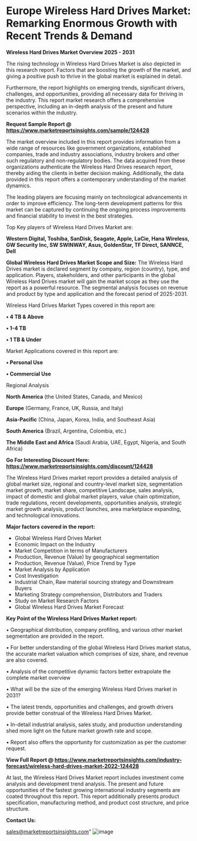 # Europe Wireless Hard Drives Market: Remarking Enormous Growth with Recent Trends & Demand

<Strong> Wireless Hard Drives Market Overview 2025 - 2031</strong>

The rising technology in Wireless Hard Drives Market is also depicted in this research report. Factors that are boosting the growth of the market, and giving a positive push to thrive in the global market is explained in detail.

Furthermore, the report highlights on emerging trends, significant drivers, challenges, and opportunities, providing all necessary data for thriving in the industry. This report market research offers a comprehensive perspective, including an in-depth analysis of the present and future scenarios within the industry.

<strong>Request Sample Report @ <a href=https://www.marketreportsinsights.com/sample/124428>https://www.marketreportsinsights.com/sample/124428</a></strong>

The market overview included in this report provides information from a wide range of resources like government organizations, established companies, trade and industry associations, industry brokers and other such regulatory and non-regulatory bodies. The data acquired from these organizations authenticate the Wireless Hard Drives research report, thereby aiding the clients in better decision making. Additionally, the data provided in this report offers a contemporary understanding of the market dynamics.

The leading players are focusing mainly on technological advancements in order to improve efficiency. The long-term development patterns for this market can be captured by continuing the ongoing process improvements and financial stability to invest in the best strategies.

Top Key players of Wireless Hard Drives Market are:

<strong>Western Digital, Toshiba, SanDisk, Seagate, Apple, LaCie, Hana Wireless, GW Security Inc, SW SWINWAY, Asus, GoldenStar, TF Direct, SANNCE, Dell</strong>

<strong><b>Global Wireless Hard Drives Market Scope and Size:</b></strong>
The Wireless Hard Drives market is declared segment by company, region (country), type, and application. Players, stakeholders, and other participants in the global Wireless Hard Drives market will gain the market scope as they use the report as a powerful resource. The segmental analysis focuses on revenue and product by type and application and the forecast period of 2025-2031.

Wireless Hard Drives Market Types covered in this report are:

<strong>• 4 TB & Above

• 1-4 TB

• 1 TB & Under</strong>

Market Applications covered in this report are:

<strong>• Personal Use

• Commercial Use</strong> 

Regional Analysis

<strong>North America</strong> (the United States, Canada, and Mexico)

<strong>Europe</strong> (Germany, France, UK, Russia, and Italy)

<strong>Asia-Pacific</strong> (China, Japan, Korea, India, and Southeast Asia)

<strong>South America</strong> (Brazil, Argentina, Colombia, etc.)

<strong>The Middle East and Africa</strong> (Saudi Arabia, UAE, Egypt, Nigeria, and South Africa)

<strong>Go For Interesting Discount Here: <a href=https://www.marketreportsinsights.com/discount/124428>https://www.marketreportsinsights.com/discount/124428</a></strong>

The Wireless Hard Drives market report provides a detailed analysis of global market size, regional and country-level market size, segmentation market growth, market share, competitive Landscape, sales analysis, impact of domestic and global market players, value chain optimization, trade regulations, recent developments, opportunities analysis, strategic market growth analysis, product launches, area marketplace expanding, and technological innovations.

<strong><b>Major factors covered in the report:</b></strong>
<ul>
  <li>Global Wireless Hard Drives Market </li>
  <li>Economic Impact on the Industry</li>
  <li>Market Competition in terms of Manufacturers</li>
  <li>Production, Revenue (Value) by geographical segmentation</li>
  <li>Production, Revenue (Value), Price Trend by Type</li>
  <li>Market Analysis by Application</li>
  <li>Cost Investigation</li>
  <li>Industrial Chain, Raw material sourcing strategy and Downstream Buyers</li>
  <li>Marketing Strategy comprehension, Distributors and Traders</li>
  <li>Study on Market Research Factors</li>
  <li>Global Wireless Hard Drives Market Forecast</li>
</ul>

<strong><b>Key Point of the Wireless Hard Drives Market report:</b></strong>

• Geographical distribution, company profiling, and various other market segmentation are provided in the report.

• For better understanding of the global Wireless Hard Drives market status, the accurate market valuation which comprises of size, share, and revenue are also covered.

• Analysis of the competitive dynamic factors better extrapolate the complete market overview

• What will be the size of the emerging Wireless Hard Drives market in 2031?

• The latest trends, opportunities and challenges, and growth drivers provide better construal of the Wireless Hard Drives Market.

• In-detail industrial analysis, sales study, and production understanding shed more light on the future market growth rate and scope.

• Report also offers the opportunity for customization as per the customer request.

<strong><b>View Full Report @ <a href=https://www.marketreportsinsights.com/industry-forecast/wireless-hard-drives-market-2022-124428>https://www.marketreportsinsights.com/industry-forecast/wireless-hard-drives-market-2022-124428</a></b></strong>


At last, the Wireless Hard Drives Market report includes investment come analysis and development trend analysis. The present and future opportunities of the fastest growing international industry segments are coated throughout this report. This report additionally presents product specification, manufacturing method, and product cost structure, and price structure.

<strong>Contact Us:</strong>

sales@marketreportsinsights.com"
![image](https://github.com/user-attachments/assets/4f0c070f-3639-47bd-9b87-faed6dfc68dc)
